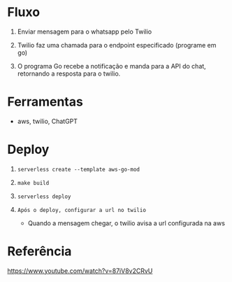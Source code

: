 # Fluxo

1. Enviar mensagem para o whatsapp pelo Twilio

2. Twilio faz uma chamada para o endpoint especificado (programe em go)

3. O programa Go recebe a notificação e manda para a API do chat, retornando a resposta para o twilio.

# Ferramentas

- aws, twilio, ChatGPT

# Deploy

1. `serverless create --template aws-go-mod`

2. `make build`

3. `serverless deploy`

4. `Após o deploy, configurar a url no twilio`
   - Quando a mensagem chegar, o twilio avisa a url configurada na aws


# Referência

https://www.youtube.com/watch?v=87iV8v2CRvU
